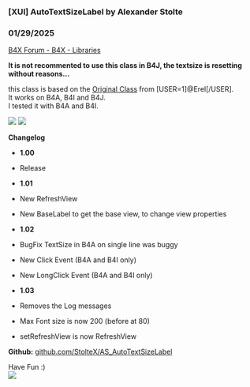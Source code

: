 ###  [XUI] AutoTextSizeLabel by Alexander Stolte
### 01/29/2025
[B4X Forum - B4X - Libraries](https://www.b4x.com/android/forum/threads/100187/)

**It is not recommented to use this class in B4J, the textsize is resetting without reasons…**  
  
this class is based on the [Original Class](https://www.b4x.com/android/forum/threads/custom-view-autotextsizelabel.30642/) from [USER=1]@Erel[/USER].  
It works on B4A, B4I and B4J.  
I tested it with B4A and B4I.  
  
![](https://www.b4x.com/android/forum/attachments/75117) ![](https://www.b4x.com/android/forum/attachments/75118)  
  
**Changelog**  

- **1.00**

- Release

- **1.01**

- New RefreshView
- New BaseLabel to get the base view, to change view properties

- **1.02**

- BugFix TextSize in B4A on single line was buggy
- New Click Event (B4A and B4I only)
- New LongClick Event (B4A and B4I only)

- **1.03**

- Removes the Log messages
- Max Font size is now 200 (before at 80)
- setRefreshView is now RefreshView

**Github:** [github.com/StolteX/AS\_AutoTextSizeLabel](https://github.com/StolteX/AS_AutoTextSizeLabel)  
  
Have Fun :)  
[![](https://www.b4x.com/android/forum/attachments/paypal-donate-button-png-clipart-png.79848/)](https://www.paypal.com/donate/?hosted_button_id=PBJGJWDDSM6ZG)
